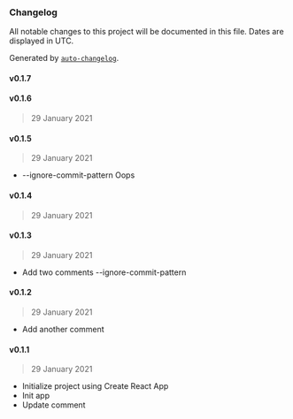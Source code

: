 ### Changelog

All notable changes to this project will be documented in this file. Dates are displayed in UTC.

Generated by [`auto-changelog`](https://github.com/CookPete/auto-changelog).

#### v0.1.7

#### v0.1.6

> 29 January 2021

#### v0.1.5

> 29 January 2021

- --ignore-commit-pattern Oops

#### v0.1.4

> 29 January 2021

#### v0.1.3

> 29 January 2021

- Add two comments --ignore-commit-pattern

#### v0.1.2

> 29 January 2021

- Add another comment

#### v0.1.1

> 29 January 2021

- Initialize project using Create React App
- Init app
- Update comment
